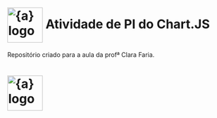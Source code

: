 <h1>
    <a href="https://www.sptech.school/">
      <img align="center" width="80px" src="https://avatars.githubusercontent.com/u/179507664?s=200&v=4" img width="80" alt="{a} logo" class="img-fluid"></a>
    <span>Atividade de PI do Chart.JS</span>
</h1> 

Repositório criado para a aula da profª Clara Faria. 

<h1>
    <a href="https://github.com/SPTech-Atividades-de-PI/aquatech-somente-html">
      <img align="center" width="80px" src="https://avatars.githubusercontent.com/u/110926406?v=4" img width="80" alt="{a} logo" class="img-fluid"></a>
</h1>
